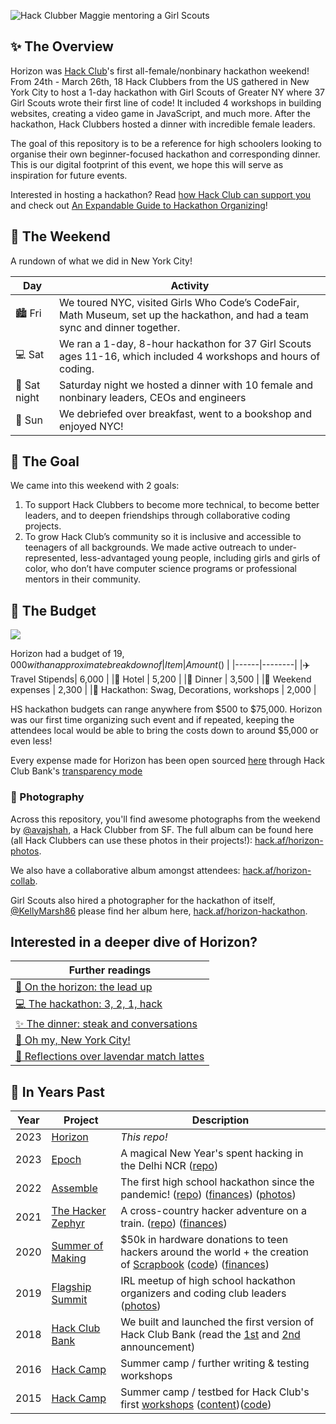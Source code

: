 ![Hack Clubber Maggie mentoring a Girl Scouts](https://cloud-qi8xterg2-hack-club-bot.vercel.app/0kmm_6523.jpg)

## ✨ The Overview
Horizon was [Hack Club](https://hackclub.com/)'s first all-female/nonbinary hackathon weekend! From 24th - March 26th, 18 Hack Clubbers from the US gathered in New York City to host a 1-day hackathon with Girl Scouts of Greater NY where 37 Girl Scouts wrote  their first line of code! It included 4 workshops in building websites, creating a video game in JavaScript, and much more. After the hackathon, Hack Clubbers hosted a dinner with incredible female leaders. 

The goal of this repository is to be a reference for high schoolers looking to organise their own beginner-focused hackathon and corresponding dinner. This is our digital footprint of this event, we hope this will serve as inspiration for future events. 

Interested in hosting a hackathon? Read [how Hack Club can support you](https://hackathons.hackclub.com/) and check out [An Expandable Guide to Hackathon Organizing](https://expandables.hackclub.dev/organizing.html)!

## 🎯 The Weekend
A rundown of what we did in New York City!

| Day | Activity                                                                 |
|-----|-------------------------------------------------------------------------|
|🏙️ Fri | We toured NYC, visited Girls Who Code’s CodeFair, Math Museum, set up the hackathon, and had a team sync and dinner together.|
|💻 Sat | We ran a 1-day, 8-hour hackathon for 37 Girl Scouts ages 11-16, which included 4 workshops and hours of coding. |
|🍴 Sat night | Saturday night we hosted a dinner with 10 female and nonbinary leaders, CEOs and engineers |
|🍵 Sun  | We debriefed over breakfast, went to a bookshop and enjoyed NYC!  |


## 🎯 The Goal
We came into this weekend with 2 goals:
1. To support Hack Clubbers to become more technical, to become better leaders, and to deepen friendships through collaborative coding projects.
2. To grow Hack Club’s community so it is inclusive and accessible to teenagers of all backgrounds. We made active outreach to under-represented, less-advantaged young people, including girls and girls of color, who don’t have computer science programs or professional mentors in their community.

## 💸 The Budget
[![](https://img.shields.io/endpoint?url=https%3A%2F%2Fbank-shields.hackclub.com%2Forganizations%2Fhorizon%2Fbalance)](https://bank.hackclub.com/horizon)

Horizon had a budget of $19,000 with an approximate breakdown of
| Item | Amount ($) |
|------|--------|
|✈️ Travel Stipends| 6,000 |
|🏨 Hotel | 5,200 |
|🥘 Dinner | 3,500 |
|🥘 Weekend expenses | 2,300 |
|👚 Hackathon: Swag, Decorations, workshops | 2,000 |

HS hackathon budgets can range anywhere from \$500 to \$75,000. Horizon was our first time organizing such event and if repeated, keeping the attendees local would be able to bring the costs down to around $5,000 or even less!

Every expense made for Horizon has been open sourced [here](https://bank.hackclub.com/horizon) through Hack Club Bank's [transparency mode](https://headwayapp.co/bank-changelog/transparent-finances-optional-feature-151427)

### 📸 Photography

Across this repository, you'll find awesome photographs from the weekend by [@avajshah](https://twitter.com/avajshah), a Hack Clubber from SF. The full album can be found here (all Hack Clubbers can use these photos in their projects!): [hack.af/horizon-photos](https://hack.af/horizon-photos). 

We also have a collaborative album amongst attendees: [hack.af/horizon-collab](https://hack.af/horizon-collab). 

Girl Scouts also hired a photographer for the hackathon of itself, [@KellyMarsh86](https://twitter.com/KellyMarsh86) please find her album here, [hack.af/horizon-hackathon](https://horizon-hackathon).

## Interested in a deeper dive of Horizon? 

|Further readings|
|-----------|
| [💬 On the horizon: the lead up](https://github.com/hackclub/horizon/blob/main/further-reading/timeline.md) |
| [💻 The hackathon: 3, 2, 1, hack](https://github.com/hackclub/horizon/blob/main/the-hackathon/README.md) |
| [✨ The dinner: steak and conversations](https://github.com/hackclub/horizon/blob/main/dinner/README.md) |
| [🗽 Oh my, New York City!](https://github.com/hackclub/horizon/blob/main/further-reading/sideactivities.md) |
| [💖 Reflections over lavendar match lattes](https://github.com/hackclub/horizon/blob/main/further-reading/sundaydebrief.md) |

## 🗽 In Years Past

| Year | Project                                                            | Description                                                                                                                                                                                                                                                                           |
| ---- | ------------------------------------------------------------------ | ------------------------------------------------------------------------------------------------------------------------------------------------------------------------------------------------------------------------------------------------------------------------------------- |
| 2023 | [Horizon](https://horizon.hackclub.com)                            | _This repo!_                                                                                                                                                                                                                                                                          |
| 2023 | [Epoch](https://epoch.hackclub.com)                                | A magical New Year's spent hacking in the Delhi NCR ([repo](https://github.com/hackclub/epoch))                                                                                                                                                                                       |
| 2022 | [Assemble](https://assemble.hackclub.com)                          | The first high school hackathon since the pandemic! ([repo](https://github.com/hackclub/assemble)) ([finances](https://bank.hackclub.com/assemble)) ([photos](https://hack.af/assemble-photos))                                                                                       |
| 2021 | [The Hacker Zephyr](https://github.com/hackclub/the-hacker-zephyr) | A cross-country hacker adventure on a train. ([repo](https://github.com/hackclub/the-hacker-zephyr)) ([finances](https://bank.hackclub.com/zephyr))                                                                                                                                   |
| 2020 | [Summer of Making](https://summer.hackclub.com)                    | $50k in hardware donations to teen hackers around the world + the creation of [Scrapbook](https://scrapbook.hackclub.com) ([code](https://github.com/hackclub/scrapbook)) ([finances](https://bank.hackclub.com/summer-of-making))                                                    |
| 2019 | [Flagship Summit](https://flagship.hackclub.com)                   | IRL meetup of high school hackathon organizers and coding club leaders ([photos](https://photos.google.com/share/AF1QipO3hb2mN-Q16icE-M16d-06uHyXLmvd3Rw6b_f_oosfAX9SnOvnouPOyO79P7pR7Q?key=anphZTNFUERPWXV3YnJQV2VzVVVFMFFVcGRDc3hB))                                                |
| 2018 | [Hack Club Bank](https://hackclub.com/bank/)                       | We built and launched the first version of Hack Club Bank (read the [1st](https://medium.com/hackclub/hack-club-bank-a-bank-for-student-hackers-e5d894ea5375) and [2nd](https://medium.com/hackclub/hack-club-bank-is-now-live-for-everyone-including-you-884f7f54836f) announcement) |
| 2016 | [Hack Camp](https://github.com/hackclub/camp/tree/master/2016)     | Summer camp / further writing & testing workshops                                                                                                                                                                                                                                     |
| 2015 | [Hack Camp](https://github.com/hackclub/camp/tree/master/2015)     | Summer camp / testbed for Hack Club's first [workshops](https://workshops.hackclub.com) ([content](https://github.com/hackclub/hackclub/tree/main/workshops#readme))([code](https://github.com/hackclub/workshops))                                                                   |
